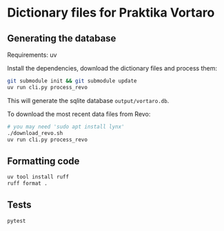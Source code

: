 # Dictionary files for Praktika Vortaro

## Generating the database

Requirements: uv

Install the dependencies, download the dictionary files and process them:

```bash
git submodule init && git submodule update
uv run cli.py process_revo
```

This will generate the sqlite database `output/vortaro.db`.

To download the most recent data files from Revo:

```bash
# you may need 'sudo apt install lynx'
./download_revo.sh
uv run cli.py process_revo
```

## Formatting code

```bash
uv tool install ruff
ruff format .
```

## Tests

```bash
pytest
```